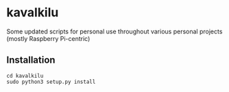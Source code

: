 # kavalkilu
Some updated scripts for personal use throughout various personal projects (mostly Raspberry Pi-centric)

## Installation
```
cd kavalkilu
sudo python3 setup.py install
```

